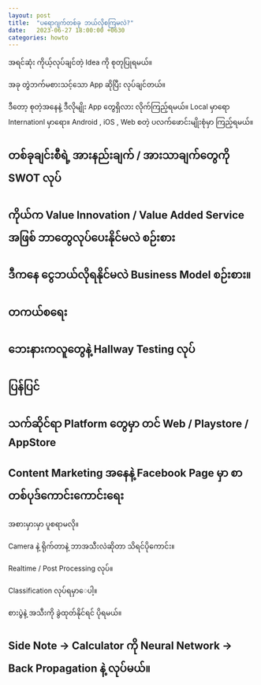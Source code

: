 ```yaml
---
layout: post
title:  "ပရောဂျက်တစ်ခု ဘယ်လိုစကြမလဲ?"
date:   2023-06-27 18:00:00 +0630
categories: howto
---
```

အရင်ဆုံး ကိုယ့်လုပ်ချင်တဲ့ Idea ကို စုတုပြုရမယ်။

အခု တွဲဘက်မစားသင့်သော App ဆိုပြီး လုပ်ချင်တယ်။

ဒီတော့ စုတဲ့အနေနဲ့ ဒီလိုမျိုး App တွေရှိလား လိုက်ကြည့်ရမယ်။ Local မှာရော Internationl မှာရော။
Android , iOS , Web စတဲ့ ပလက်ဖောင်းမျိုးစုံမှာ ကြည့်ရမယ်။

## တစ်ခုချင်းစီရဲ့ အားနည်းချက် / အားသာချက်တွေကို SWOT လုပ်

## ကိုယ်က Value Innovation / Value Added Service အဖြစ် ဘာတွေလုပ်ပေးနိုင်မလဲ​ စဉ်းစား

## ဒီကနေ ငွေဘယ်လိုရနိုင်မလဲ​ Business Model စဉ်းစား။

## တကယ်စရေး

## ဘေးနားကလူတွေနဲ့ Hallway Testing လုပ်

## ပြန်ပြင်

## သက်ဆိုင်ရာ Platform တွေမှာ တင် Web / Playstore / AppStore

## Content Marketing အနေနဲ့ Facebook Page မှာ စာတစ်ပုဒ်ကောင်းကောင်းရေး

အစားမှားမှာ ပူစရာမလို။

Camera နဲ့ ရိုက်တာနဲ့ ဘာအသီးလဲ​ဆိုတာ သိရင်ပိုကောင်း။

Realtime / Post Processing လုပ်။

Classification လုပ်ရမှာေပါ့။

စားပွဲနဲ့ အသီးကို ခွဲထုတ်နိုင်ရင် ပိုရမယ်။



## Side Note -> Calculator ကို Neural Network -> Back Propagation နဲ့ လုပ်မယ်။